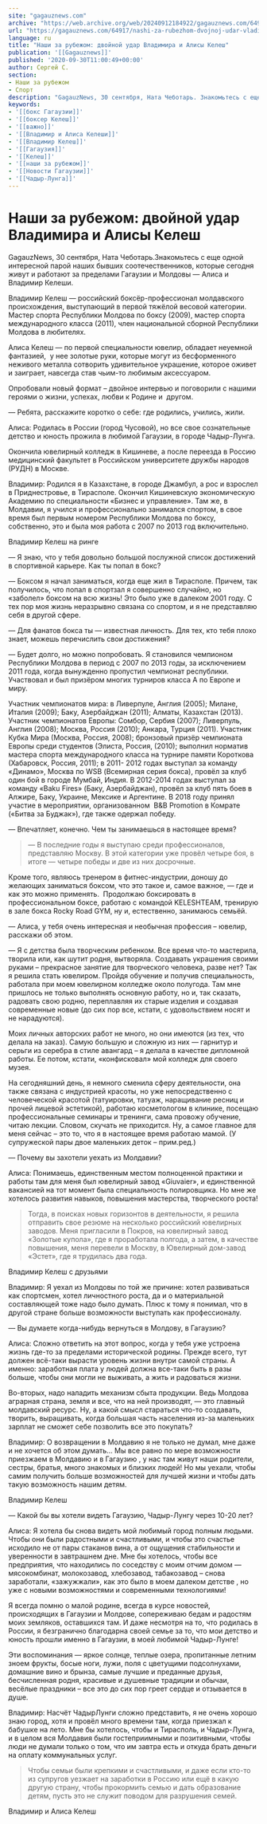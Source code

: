 ```yaml
---
site: "gagauznews.com"
archive: "https://web.archive.org/web/20240912184922/gagauznews.com/64917/nashi-za-rubezhom-dvojnoj-udar-vladimira-i-alisy-kelesh.html"
url: "https://gagauznews.com/64917/nashi-za-rubezhom-dvojnoj-udar-vladimira-i-alisy-kelesh.html"
language: ru
title: "Наши за рубежом: двойной удар Владимира и Алисы Келеш"
publication: '[[Gagauznews]]'
published: '2020-09-30T11:00:49+00:00'
author: Сергей С.
section:
- Наши за рубежом
- Спорт
description: "GagauzNews, 30 сентября, Ната Чеботарь. Знакомьтесь с еще одной интересной парой наших бывших соотечественников, которые сегодня живут и работают за пределами Гагаузии и Молдовы — Алиса и Владимир Келеши. Владимир Келеш — российский боксёр-профессионал молдавского происхождения, выступающий в первой тяжёлой весовой категории. Мастер спорта Республики Молдова по боксу (2009), мастер спорта международного класса (2011), член национальной сборной Республики Молдова в любителях. Алиса Келеш — по первой специальности ювелир, обладает неуемной фантазией, у нее золотые руки, которые могут из бесформенного неживого металла сотворить удивительное украшение, которое оживет и заиграет, навсегда став чьим-то любимым аксессуаром. Опробовали новый формат – двойное интервью и […]"
keywords:
- '[[бокс Гагаузии]]'
- '[[боксер Келеш]]'
- '[[важно]]'
- '[[Владимир и Алиса Келеши]]'
- '[[Владимир Келеш]]'
- '[[Гагаузия]]'
- '[[Келеш]]'
- '[[наши за рубежом]]'
- '[[Новости Гагаузии]]'
- '[[Чадыр-Лунга]]'
---
```


# Наши за рубежом: двойной удар Владимира и Алисы Келеш

GagauzNews, 30 сентября, Ната Чеботарь.Знакомьтесь с еще одной интересной парой наших бывших соотечественников, которые сегодня живут и работают за пределами Гагаузии и Молдовы — Алиса и Владимир Келеши.

Владимир Келеш — российский боксёр-профессионал молдавского происхождения, выступающий в первой тяжёлой весовой категории. Мастер спорта Республики Молдова по боксу (2009), мастер спорта международного класса (2011), член национальной сборной Республики Молдова в любителях.

Алиса Келеш — по первой специальности ювелир, обладает неуемной фантазией,  у нее золотые руки, которые могут из бесформенного неживого металла сотворить удивительное украшение, которое оживет и заиграет, навсегда став чьим-то любимым аксессуаром.

Опробовали новый формат – двойное интервью и поговорили с нашими героями о жизни, успехах, любви к Родине и  другом.

— Ребята, расскажите коротко о себе: где родились, учились, жили.

Алиса: Родилась в России (город Чусовой), но все свое сознательные детство и юность прожила в любимой Гагаузии, в городе Чадыр-Лунга.

Окончила ювелирный колледж в Кишиневе, а после переезда в Россию медицинский факультет в Российском университете дружбы народов (РУДН) в Москве.

Владимир: Родился я в Казахстане, в городе Джамбул, а рос и взрослел в Приднестровье, в Тирасполе. Окончил Кишиневскую экономическую Академию по специальности «Бизнес и управление». Там же, в Молдавии, я учился и профессионально занимался спортом, в свое время был первым номером Республики Молдова по боксу, собственно, это и была моя работа с 2007 по 2013 год включительно.

Владимир Келеш на ринге

— Я знаю, что у тебя довольно большой послужной список достижений в спортивной карьере. Как ты попал в бокс?

— Боксом я начал заниматься, когда еще жил в Тирасполе. Причем, так получилось, что попал в спортзал я совершенно случайно, но «заболел» боксом на всю жизнь! Это было уже в далеком 2001 году. С тех пор моя жизнь неразрывно связана со спортом, и я не представляю себя в другой сфере.

— Для фанатов бокса ты — известная личность. Для тех, кто тебя плохо знает, можешь перечислить свои достижения?

— Будет долго, но можно попробовать. Я становился чемпионом Республики Молдова в период с 2007 по 2013 годы, за исключением 2011 года, когда вынужденно пропустил чемпионат республики. Участвовал и был призёром многих турниров класса А по Европе и миру.

Участник чемпионатов мира: в Ливерпуле, Англия (2005); Милане, Италия (2009); Баку, Азербайджан (2011); Алматы, Казахстан (2013). Участник чемпионатов Европы: Сомбор, Сербия (2007); Ливерпуль, Англия (2008); Москва, Россия (2010); Анкара, Турция (2011). Участник Кубка Мира (Москва, Россия, 2008); бронзовый призёр чемпионата Европы среди студентов (Элиста, Россия, (2010); выполнил норматив мастера спорта международного класса на турнире памяти Короткова (Хабаровск, Россия, 2011); в 2011- 2012 годах выступал за команду «Динамо», Москва по WSB (Всемирная серия бокса), провёл за клуб один бой в городе Мумбай, Индия. В 2012-2014 годах выступал за команду «Baku Fires» (Баку, Азербайджан), провёл за клуб пять боев в Алжире, Баку, Украине, Мексике и Аргентине. В 2018 году принял участие в мероприятии, организованном  B&B Promotion в Комрате («Битва за Буджак»), где также одержал победу.

— Впечатляет, конечно. Чем ты занимаешься в настоящее время?

> — В последние годы я выступаю среди профессионалов, представляю Москву. В этой категории уже провёл четыре боя, в итоге — четыре победы и две из них досрочные.

Кроме того, являюсь тренером в фитнес-индустрии, доношу до желающих заниматься боксом, что это такое и, самое важное, — где и как это можно применять.  Продолжаю боксировать в профессиональном боксе, работаю с командой KELESHTEAM, тренирую в зале бокса Rocky Road GYM, ну и, естественно, занимаюсь семьёй.

— Алиса, у тебя очень интересная и необычная профессия – ювелир, расскажи об этом.

— Я с детства была творческим ребенком. Все время что-то мастерила, творила или, как шутит родня, вытворяла. Создавать украшения своими руками – прекрасное занятие для творческого человека, разве нет? Так я решила стать ювелиром. Пройдя обучение и получив специальность, работала при моем ювелирном колледже около полугода. Там мне пришлось не только выполнять основную работу, но и, так сказать, радовать свою родню, переплавляя их старые изделия и создавая современные новые (до сих пор все, кстати, с удовольствием носят и не нарадуются).

Моих личных авторских работ не много, но они имеются (из тех, что делала на заказ). Самую большую и сложную из них — гарнитур и серьги из серебра в стиле авангард – я делала в качестве дипломной работы. Ее потом, кстати, «конфисковал» мой колледж для своего музея.

На сегодняшний день, я немного сменила сферу деятельности, она также связана с индустрией красоты, но уже непосредственно с человеческой красотой (татуировки, татуаж, наращивание ресниц и прочей лицевой эстетикой), работаю косметологом в клинике, посещаю профессиональные семинары и тренинги, сама провожу обучение, читаю лекции. Словом, скучать не приходится. Ну, а самое главное для меня сейчас – это то, что я в настоящее время работаю мамой. (У супружеской пары двое маленьких деток – прим.ред.)

— Почему вы захотели уехать из Молдавии?

Алиса: Понимаешь, единственным местом полноценной практики и работы там для меня был ювелирный завод «Giuvaier», и единственной вакансией на тот момент была специальность полировщика. Но мне же хотелось развития навыков, повышения мастерства, творческого роста!

> Тогда, в поисках новых горизонтов в деятельности, я решила отправить свое резюме на несколько российский ювелирных заводов. Меня пригласили в Покров, на ювелирный завод «Золотые купола», где я проработала полгода, а затем, в качестве повышения, меня перевели в Москву, в Ювелирный дом-завод «Эстет», где я трудилась два года.

Владимир Келеш с друзьями

Владимир: Я уехал из Молдовы по той же причине: хотел развиваться как спортсмен, хотел личностного роста, да и о материальной составляющей тоже надо было думать. Плюс к тому я понимал, что в другой стране больше возможности выступать как профессионалу.

— Вы думаете когда-нибудь вернуться в Молдову, в Гагаузию?

Алиса: Сложно ответить на этот вопрос, когда у тебя уже устроена жизнь где-то за пределами исторической родины. Прежде всего, тут должен всё-таки вырасти уровень жизни внутри самой страны. А именно: заработная плата у людей должна все-таки быть в разы больше, чтобы они могли не выживать, а жить и радоваться жизни.

Во-вторых, надо наладить механизм сбыта продукции. Ведь Молдова аграрная страна, земля и все, что на ней производят, — это главный молдавский ресурс. Ну, а какой смысл стараться что-то создавать, творить, выращивать, когда большая часть населения из-за маленьких зарплат не сможет себе позволить все это покупать?

Владимир: О возвращении в Молдавию я не только не думал, мне даже и не хочется об этом думать… Мы все равно по мере возможности приезжаем в Молдавию и в Гагаузию , у нас там живут наши родители, сестры, братья, много знакомых и близких людей! Но мы уехали, чтобы самим получить больше возможностей для лучшей жизни и чтобы дать такую возможность нашим детям.

Владимир Келеш

— Какой бы вы хотели видеть Гагаузию, Чадыр-Лунгу через 10-20 лет?

Алиса: Я хотела бы снова видеть мой любимый город полным людьми. Чтобы они были радостными и счастливыми, и чтобы это счастье исходило не от пары стаканов вина, а от ощущения стабильности и уверенности в завтрашнем дне. Мне бы хотелось, чтобы все предприятия, что находились по соседству с моим отчим домом — мясокомбинат, молокозавод, хлебозавод, табакозавод – снова заработали, «зажужжали», как это было в моем далеком детстве , но уже с новыми возможностями и современными технологиями!

Я всегда помню о малой родине, всегда в курсе новостей, происходящих в Гагаузии и Молдове, сопереживаю бедам и радостям моих земляков, оставшихся там. И даже несмотря на то, что родилась в России, я безгранично благодарна своей семье за то, что мои детство и юность прошли именно в Гагаузии, в моей любимой Чадыр-Лунге!

Эти воспоминания — яркое солнце, теплые озера, пропитанные летним зноем фрукты, босые ноги, лужи, поля с цветущими подсолнухами, домашние вино и брынза, самые лучшие и преданные друзья, бесчисленная родня, красивые и душевные традиции и обычаи, весёлые праздники – все это до сих пор греет сердце и отзывается в душе.

Владимир: Насчёт ЧадырЛунги сложно представить, я не очень хорошо знаю город, хотя и провёл много времени там, когда приезжал к бабушке на лето. Мне бы хотелось, чтобы и Тирасполь, и Чадыр-Лунга, и в целом вся Молдавия были гостеприимными и позитивными, чтобы люди не думали только о том, что им завтра есть и откуда брать деньги на оплату коммунальных услуг.

> Чтобы семьи были крепкими и счастливыми, и даже если кто-то из супругов уезжает на заработки в Россию или ещё в какую другую страну, чтобы прокормить семью и дать образование детям, пусть это не служит поводом для разрушения семей.

Владимир и Алиса Келеш